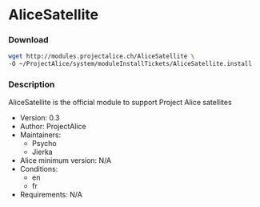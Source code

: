 # AliceSatellite

### Download
```bash
wget http://modules.projectalice.ch/AliceSatellite \
-O ~/ProjectAlice/system/moduleInstallTickets/AliceSatellite.install
```

### Description
AliceSatellite is the official module to support Project Alice satellites

- Version: 0.3
- Author: ProjectAlice
- Maintainers:
  - Psycho
  - Jierka
- Alice minimum version: N/A
- Conditions:
  - en
  - fr
- Requirements: N/A
